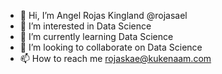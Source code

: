 - 👋 Hi, I’m Angel Rojas Kingland @rojasael
- 👀 I’m interested in Data Science
- 🌱 I’m currently learning Data Science
- 💞️ I’m looking to collaborate on Data Science
- 📫 How to reach me rojaskae@kukenaam.com
